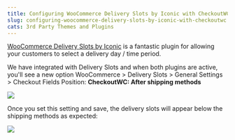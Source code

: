 ```yaml
---
title: Configuring WooCommerce Delivery Slots by Iconic with CheckoutWC
slug: configuring-woocommerce-delivery-slots-by-iconic-with-checkoutwc
cats: 3rd Party Themes and Plugins
---
```


[WooCommerce Delivery Slots by Iconic](https://iconicwp.com/products/woocommerce-delivery-slots/) is a fantastic plugin for allowing your customers to select a delivery day / time period.

We have integrated with Delivery Slots and when both plugins are active, you'll see a new option WooCommerce &gt; Delivery Slots &gt; General Settings &gt; Checkout Fields Position: **CheckoutWC: After shipping methods**

![](https://s3.amazonaws.com/helpscout.net/docs/assets/5bdde2822c7d3a01757ac42e/images/601c0b6ea4cefb30ae5c7615/file-MZ4nFtD1Rl.png)

Once you set this setting and save, the delivery slots will appear below the shipping methods as expected:

![](https://s3.amazonaws.com/helpscout.net/docs/assets/5bdde2822c7d3a01757ac42e/images/601c0ca11f25b9041bebb744/file-I09OQJOEu0.png)